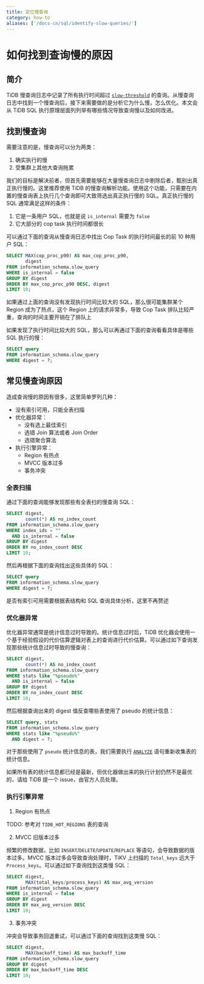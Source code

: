 ```yaml
---
title: 定位慢查询
category: how-to
aliases: ['/docs-cn/sql/identify-slow-queries/']
---
```


# 如何找到查询慢的原因

## 简介

TiDB 慢查询日志中记录了所有执行时间超过 [`slow-threshold`](/op-guide/tidb-config-file.md#slow-threshold) 的查询。从慢查询日志中找到一个慢查询后，接下来需要做的是分析它为什么慢，怎么优化。本文会从 TiDB SQL 执行原理层面列列举有哪些情况导致查询慢以及如何改进。

## 找到慢查询

需要注意的是，慢查询可以分为两类：
1. 确实执行的慢
2. 受集群上其他大查询拖累

我们的目标是解决前者，但首先需要能够在大量慢查询日志中剔除后者，甄别出真正执行慢的。这里推荐使用 TiDB 的慢查询解析功能。使用这个功能，只需要在内置的慢查询表上执行几个查询即可大致筛选出真正执行慢的 SQL。真正执行慢的 SQL 通常满足这样的条件：
1. 它是一条用户 SQL，也就是说 `is_internal` 需要为 `false`
2. 它大部分的 cop task 执行时间都很长

可以通过下面的查询从慢查询日志中找出 Cop Task 的执行时间最长的前 10 种用户 SQL：

```sql
SELECT MAX(cop_proc_p90) AS max_cop_proc_p90,
       digest
FROM information_schema.slow_query
WHERE is_internal = false
GROUP BY digest
ORDER BY max_cop_proc_p90 DESC, digest
LIMIT 10;
```

如果通过上面的查询没有发现执行时间比较大的 SQL，那么很可能集群某个 Region 成为了热点，这个 Region 上的请求非常多，导致 Cop Task 排队比较严重，查询的时间主要开销在了排队上

如果发现了执行时间比较大的 SQL，那么可以再通过下面的查询看看具体是哪些 SQL 执行的慢：

```sql
SELECT query
FROM information_schema.slow_query
WHERE digest = ?;
```

## 常见慢查询原因

造成查询慢的原因有很多，这里简单罗列几种：
* 没有索引可用，只能全表扫描
* 优化器异常：
    * 没有选上最佳索引
    * 选错 Join 算法或者 Join Order
    * 选错聚合算法
* 执行引擎异常：
    * Region 有热点
    * MVCC 版本过多
    * 事务冲突

### 全表扫描

通过下面的查询能够发现那些有全表扫的慢查询 SQL：

```sql
SELECT digest,
       count(*) AS no_index_count
FROM information_schema.slow_query
WHERE index_ids = ""
  AND is_internal = false
GROUP BY digest
ORDER BY no_index_count DESC
LIMIT 10;
```

然后再根据下面的查询找出这些具体的 SQL：

```sql
SELECT query
FROM information_schema.slow_query
WHERE digest = ?;
```

是否有索引可用需要根据表结构和 SQL 查询具体分析，这里不再赘述

### 优化器异常

优化器异常通常是统计信息过时导致的。统计信息过时后，TiDB 优化器会使用一个基于经验假设的代价估算逻辑对表上的查询进行代价估算。可以通过如下查询发现那些统计信息过时导致的慢查询：

```sql
SELECT digest,
       count(*) AS no_index_count
FROM information_schema.slow_query
WHERE stats like "%pseudo%"
  AND is_internal = false
GROUP BY digest
ORDER BY no_index_count DESC
LIMIT 10;
```

然后根据查询出来的 digest 值反查哪些表使用了 pseudo 的统计信息：

```sql
SELECT query, stats
FROM information_schema.slow_query
WHERE stats like "%pseudo%"
  AND digest = ?;
```

对于那些使用了 `pseudo` 统计信息的表，我们需要执行 [`ANALYZE`](/dev/reference/performance/statistics) 语句重新收集表的统计信息。

如果所有表的统计信息都已经是最新，但优化器做出来的执行计划仍然不是最优的，请给 TiDB 提一个 issue，由官方人员处理。

### 执行引擎异常

1. Region 有热点

TODO: 参考对 `TIDB_HOT_REGIONS` 表的查询

2. MVCC 旧版本过多

频繁的修改数据，比如 `INSERT`/`DELETE`/`UPDATE`/`REPLACE` 等语句，会导致数据的版本过多。MVCC 版本过多会导致查询处理时，TiKV 上扫描的 `Total_keys` 远大于 `Process_keys`。可以通过如下查询找到这类慢 SQL：

```sql
SELECT digest,
       MAX(total_keys/process_keys) AS max_avg_version
FROM information_schema.slow_query
WHERE is_internal = false
GROUP BY digest
ORDER BY max_avg_version DESC
LIMIT 10;
```

3. 事务冲突

冲突会导致事务回退重试，可以通过下面的查询找到这类慢 SQL：

```sql
SELECT digest,
       MAX(backoff_time) AS max_backoff_time
FROM information_schema.slow_query
GROUP BY digest
ORDER BY max_backoff_time DESC
LIMIT 10;
```
